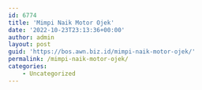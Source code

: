 ```yaml
---
id: 6774
title: 'Mimpi Naik Motor Ojek'
date: '2022-10-23T23:13:36+00:00'
author: admin
layout: post
guid: 'https://bos.awn.biz.id/mimpi-naik-motor-ojek/'
permalink: /mimpi-naik-motor-ojek/
categories:
    - Uncategorized
---
```



